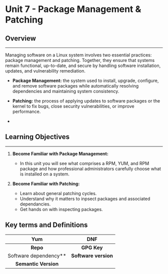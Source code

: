 # Unit 7 - Package Management & Patching

## Overview

---

Managing software on a Linux system involves two essential practices: package management and patching. Together, they ensure that systems remain functional, up-to-date, and secure by handling software installation, updates, and vulnerability remediation. 

- **Package Management:** the system used to install, upgrade, configure, and remove software packages while automatically resolving dependencies and maintaining system consistency.

- **Patching:** the process of applying updates to software packages or the kernel to fix bugs, close security vulnerabilities, or improve performance.

-

## Learning Objectives

---

1. **Become Familiar with Package Management:**
    - In this unit you will see what comprises a RPM, YUM, and RPM package and how professional administrators carefully choose what is installed on a system.


2. **Become Familiar with Patching:**
    - Learn about general patching cycles.
    - Understand why it matters to inpsect packages and associated dependancies.
    - Get hands on with inspecting packages.

## Key terms and Definitions

|**Yum**|**DNF**|
| :------------------: | :------------------: |
|**Repo**|**GPG Key**|
|Software dependency**|**Software version**|
|**Semantic Version**| |
